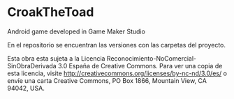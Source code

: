 # CroakTheToad
Android game developed in Game Maker Studio


En el repositorio se encuentran las versiones con las carpetas del proyecto.






Esta obra esta sujeta a la Licencia Reconocimiento-NoComercial-SinObraDerivada 3.0 España de Creative Commons. Para ver una copia de esta licencia, visite http://creativecommons.org/licenses/by-nc-nd/3.0/es/ o envíe una carta Creative Commons, PO Box 1866, Mountain View, CA 94042, USA.
